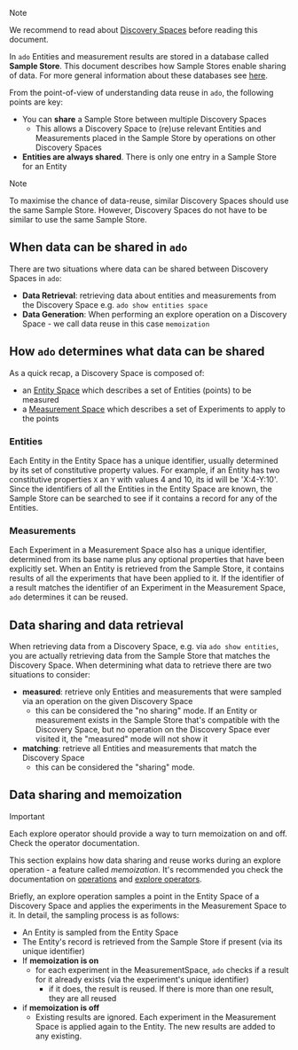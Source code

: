 > [!NOTE]
> We recommend to read about [Discovery Spaces](discovery-spaces.md) before reading this document. 


In `ado` Entities and measurement results are stored in a database called **Sample Store**. 
This document describes how Sample Stores enable sharing of data. 
For more general information about these databases see [here](../resources/sample-stores.md).

From the point-of-view of understanding data reuse in `ado`, the following points are key:

* You can **share** a Sample Store between multiple Discovery Spaces
    * This allows a Discovery Space to (re)use relevant Entities and Measurements placed in the Sample Store by operations on other Discovery Spaces
* **Entities are always shared**. There is only one entry in a Sample Store for an Entity 

> [!NOTE] 
> To maximise the chance of data-reuse, similar Discovery Spaces should use the same Sample Store. 
> However, Discovery Spaces do not have to be similar to use the same Sample Store.

## When data can be shared in `ado`

There are two situations where data can be shared between Discovery Spaces in `ado`:

* **Data Retrieval**: retrieving data about entities and measurements from the Discovery Space e.g. `ado show entities space`
* **Data Generation**: When performing an explore operation on a Discovery Space - we call data reuse in this case `memoization`

## How `ado` determines what data can be shared

As a quick recap, a Discovery Space is composed of:

* an [Entity Space](entity-spaces.md) which describes a set of Entities (points) to be measured
* a [Measurement Space](actuators.md#measurement-space) which describes a set of Experiments to apply to the points 

### Entities

Each Entity in the Entity Space has a unique identifier, usually determined by its set of constitutive property values.
For example, if an Entity has two constitutive properties `X` an `Y` with values 4 and 10, its id will be 'X:4-Y:10'.
Since the identifiers of all the Entities in the Entity Space are known, the Sample Store can be searched to see if it contains a record for any of the Entities. 

### Measurements

Each Experiment in a Measurement Space also has a unique identifier, determined from its base name plus any optional properties that have been explicitly set.
When an Entity is retrieved from the Sample Store, it contains results of all the experiments that have been applied to it.
If the identifier of a result matches the identifier of an Experiment in the Measurement Space, `ado` determines it can be reused. 

## Data sharing and data retrieval

When retrieving data from a Discovery Space, e.g. via `ado show entities`, you are actually retrieving data from the Sample Store that matches the Discovery Space.
When determining what data to retrieve there are two situations to consider:

* **measured**: retrieve only Entities and measurements that were sampled via an operation on the given Discovery Space 
     * this can be considered the "no sharing" mode. If an Entity or measurement exists in the Sample Store that's compatible with the Discovery Space,
but no operation on the Discovery Space ever visited it, the "measured" mode will not show it
* **matching**: retrieve all Entities and measurements that match the Discovery Space
     * this can be considered the "sharing" mode. 


## Data sharing and memoization 

>[!IMPORTANT]
> Each explore operator should provide a way to turn memoization on and off.
> Check the operator documentation.

This section explains how data sharing and reuse works during an explore operation - a feature called _memoization_.
It's recommended you check the documentation on [operations](../resources/operation.md) and [explore operators](../operators/explore_operators.md). 

Briefly, an explore operation samples a point in the Entity Space of a Discovery Space and applies the experiments in the Measurement Space to it. 
In detail, the sampling process is as follows:

* An Entity is sampled from the Entity Space
* The Entity's record is retrieved from the Sample Store if present (via its unique identifier)
* If **memoization is on**
    * for each experiment in the MeasurementSpace, `ado` checks if a result for it already exists (via the experiment's unique identifier)
      * if it does, the result is reused. If there is more than one result, they are all reused
* if **memoization is off**
     * Existing results are ignored. Each experiment in the Measurement Space is applied again to the Entity. The new results are added to any existing.

